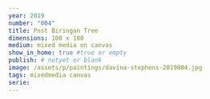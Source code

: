 ```yaml
---
year: 2019
number: "004"
title: Post Biringan Tree
dimensions: 100 x 100
medium: mixed media on canvas
show_in_home: true #true or empty
publish: # notyet or blank
image: /assets/p/paintings/davina-stephens-2019004.jpg
tags: mixedmedia canvas
serie:
---
```

